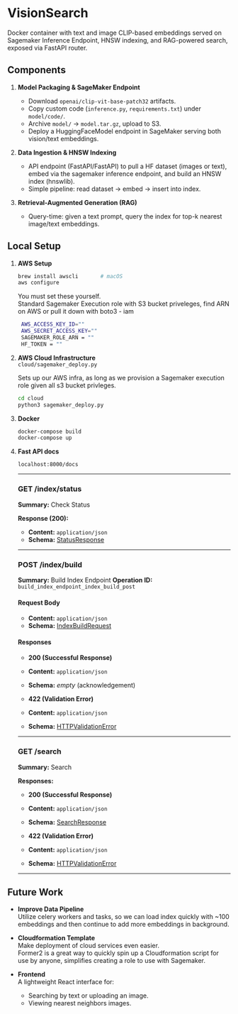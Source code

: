 # VisionSearch

Docker container with text and image CLIP-based embeddings served on Sagemaker Inference Endpoint, HNSW indexing, and RAG-powered search, exposed via FastAPI router.

## Components

1. **Model Packaging & SageMaker Endpoint**

   * Download `openai/clip-vit-base-patch32` artifacts.
   * Copy custom code (`inference.py`, `requirements.txt`) under `model/code/`.
   * Archive `model/` → `model.tar.gz`, upload to S3.
   * Deploy a HuggingFaceModel endpoint in SageMaker serving both vision/text embeddings.

2. **Data Ingestion & HNSW Indexing**

   * API endpoint (FastAPI/FastAPI) to pull a HF dataset (images or text), embed via the sagemaker inference endpoint, and build an HNSW index (hnswlib).
   * Simple pipeline: read dataset → embed → insert into index.

3. **Retrieval-Augmented Generation (RAG)**

   * Query-time: given a text prompt, query the index for top-k nearest image/text embeddings.

## Local Setup

1. **AWS Setup**

   ```bash
   brew install awscli       # macOS
   aws configure             
   ```

   You must set these yourself.  
   Standard Sagemaker Execution role with S3 bucket priveleges, find ARN on AWS or pull it down with boto3 - iam

   ```bash
    AWS_ACCESS_KEY_ID=""
    AWS_SECRET_ACCESS_KEY=""
    SAGEMAKER_ROLE_ARN = "" 
    HF_TOKEN = ""
   ```

2. **AWS Cloud Infrastructure**  
   `cloud/sagemaker_deploy.py`  

   Sets up our AWS infra, as long as we provision a Sagemaker execution role given all s3 bucket privleges.  

    ```bash
    cd cloud
    python3 sagemaker_deploy.py
    ```

3. **Docker**

   ```bash
   docker-compose build
   docker-compose up
   ```
4. **Fast API docs**

   `localhost:8000/docs`  

      ---

      ### GET /index/status

      **Summary:** Check Status

      **Response (200):**

      * **Content:** `application/json`
      * **Schema:** [StatusResponse](#statusresponse)

      ---

      ### POST /index/build

      **Summary:** Build Index Endpoint
      **Operation ID:** `build_index_endpoint_index_build_post`

      #### Request Body

      * **Content:** `application/json`
      * **Schema:** [IndexBuildRequest](#indexbuildrequest)

      #### Responses

      * **200 (Successful Response)**

      * **Content:** `application/json`
      * **Schema:** *empty* (acknowledgement)
      * **422 (Validation Error)**

      * **Content:** `application/json`
      * **Schema:** [HTTPValidationError](#httpvalidationerror)

      ---

      ### GET /search

      **Summary:** Search

      **Responses:**

      * **200 (Successful Response)**

      * **Content:** `application/json`
      * **Schema:** [SearchResponse](#searchresponse)
      * **422 (Validation Error)**

      * **Content:** `application/json`
      * **Schema:** [HTTPValidationError](#httpvalidationerror)

      ---

## Future Work

* **Improve Data Pipeline**  
   Utilize celery workers and tasks, so we can load index quickly with ~100 embeddings and then continue to add more embeddings in background.

* **Cloudformation Template**  
   Make deployment of cloud services even easier.  
   Former2 is a great way to quickly spin up a Cloudformation script for use by anyone, simplifies creating a role to use with Sagemaker.

* **Frontend**  
  A lightweight React interface for:

  * Searching by text or uploading an image.
  * Viewing nearest neighbors images.
